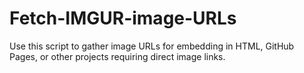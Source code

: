 # Fetch-IMGUR-image-URLs
Use this script to gather image URLs for embedding in HTML, GitHub Pages, or other projects requiring direct image links.
